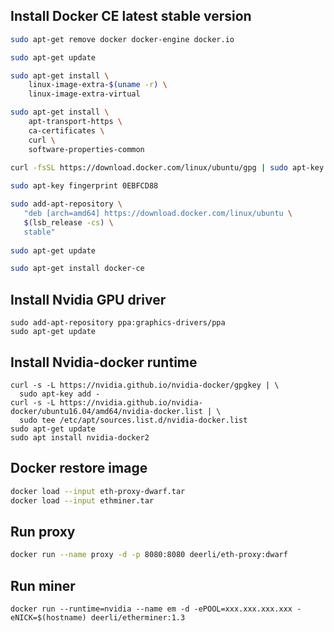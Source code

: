 
## Install Docker CE latest stable version

```bash
sudo apt-get remove docker docker-engine docker.io

sudo apt-get update

sudo apt-get install \
    linux-image-extra-$(uname -r) \
    linux-image-extra-virtual

sudo apt-get install \
    apt-transport-https \
    ca-certificates \
    curl \
    software-properties-common
    
curl -fsSL https://download.docker.com/linux/ubuntu/gpg | sudo apt-key add -

sudo apt-key fingerprint 0EBFCD88

sudo add-apt-repository \
   "deb [arch=amd64] https://download.docker.com/linux/ubuntu \
   $(lsb_release -cs) \
   stable"
   
sudo apt-get update

sudo apt-get install docker-ce


```

## Install Nvidia GPU driver

```
sudo add-apt-repository ppa:graphics-drivers/ppa
sudo apt-get update
```

## Install Nvidia-docker runtime

```
curl -s -L https://nvidia.github.io/nvidia-docker/gpgkey | \
  sudo apt-key add -
curl -s -L https://nvidia.github.io/nvidia-docker/ubuntu16.04/amd64/nvidia-docker.list | \
  sudo tee /etc/apt/sources.list.d/nvidia-docker.list
sudo apt-get update
sudo apt install nvidia-docker2
```

## Docker restore image

```bash
docker load --input eth-proxy-dwarf.tar
docker load --input ethminer.tar
```

## Run proxy

```bash
docker run --name proxy -d -p 8080:8080 deerli/eth-proxy:dwarf
```

## Run miner

```
docker run --runtime=nvidia --name em -d -ePOOL=xxx.xxx.xxx.xxx -eNICK=$(hostname) deerli/etherminer:1.3 
```
